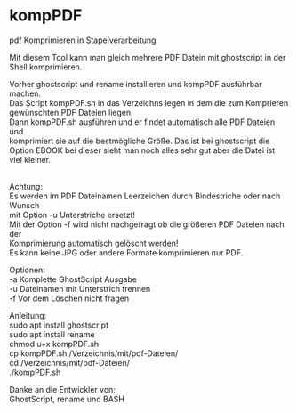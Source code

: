 # kompPDF
pdf Komprimieren in Stapelverarbeitung

Mit diesem Tool kann man gleich mehrere PDF Datein mit ghostscript in der<br>
Shell komprimieren.<br>

Vorher ghostscript und rename installieren und kompPDF ausführbar machen.<br>
Das Script kompPDF.sh in das Verzeichns legen in dem die zum Komprieren<br>
gewünschten PDF Dateien liegen.<br>
Dann kompPDF.sh ausführen und er findet automatisch alle PDF Dateien und<br>
komprimiert sie auf die bestmögliche Größe. Das ist bei ghostscript die<br> 
Option EBOOK bei dieser sieht man noch alles sehr gut aber die Datei ist <br>
viel kleiner.<br><br>

Achtung:<br>
Es werden im PDF Dateinamen Leerzeichen durch Bindestriche oder nach Wunsch<br>
mit Option -u Unterstriche ersetzt!<br>
Mit der Option -f wird nicht nachgefragt ob die größeren PDF Dateien nach der<br>
Komprimierung automatisch gelöscht werden!<br>
Es kann keine JPG oder andere Formate komprimieren nur PDF.<br>

Optionen:<br>
-a Komplette GhostScript Ausgabe<br>
-u Dateinamen mit Unterstrich trennen<br>
-f Vor dem Löschen nicht fragen<br>  

Anleitung:<br>
sudo apt install ghostscript<br>
sudo apt install rename<br>
chmod u+x kompPDF.sh<br>
cp kompPDF.sh /Verzeichnis/mit/pdf-Dateien/<br>
cd /Verzeichnis/mit/pdf-Dateien/<br>
./kompPDF.sh<br>

Danke an die Entwickler von:<br>
GhostScript, rename und BASH 
